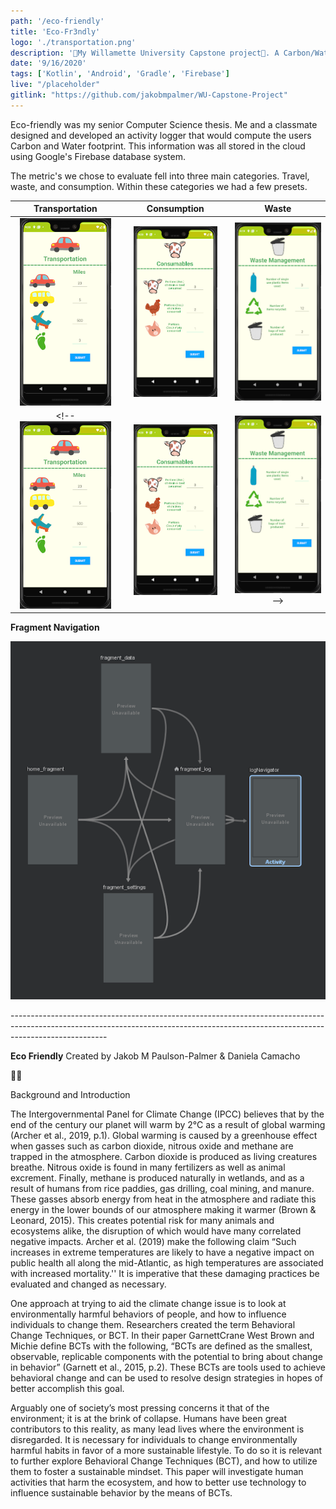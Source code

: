```yaml
---
path: '/eco-friendly'
title: 'Eco-Fr3ndly'
logo: './transportation.png'
description: '🌲My Willamette University Capstone project🐻. A Carbon/Water footprint calculator and behavior logger for Android.'
date: '9/16/2020'
tags: ['Kotlin', 'Android', 'Gradle', 'Firebase']
live: "/placeholder"
gitlink: "https://github.com/jakobmpalmer/WU-Capstone-Project"
---
```


Eco-friendly was my senior Computer Science thesis. Me and a classmate designed and developed an activity logger that would compute the users Carbon and Water footprint. This information was all stored in the cloud using Google's Firebase database system.

The metric's we chose to evaluate fell into three main categories. Travel, waste, and consumption. Within these categories we had a few presets.

<!-- 
1. Travel

    * Car

    * Bus

    * Plane

    * On Foot

2. Consumption

    * Poultry

    * Steak

    * Pork

3. Waste 
    * Single-use plastics
    * Items Recycled
    * Trash bags produced -->


<!-- <img src="./transportation.PNG" width="300px" height="146px" alt="gameboard"></img> -->
<!-- ![transportation metric](./transportation.PNG)
![consumption metric](./consumption.PNG)
![waste metric](./waste.PNG) -->
<!-- !["Transportation Metric Example" {w:200}](./transportation.PNG) -->
<!-- ![Consumption metric example](./consumption.PNG) -->

<center>

Transportation                                                      |    |  Consumption                                                       |    | Waste
:------------------------------------------------------------------:|:----------:|:------------------------------------------------------------------:|:----------:|:------------------------------------------------------------------:
![Transportation Metric Example](./transportation.PNG) |    |  ![consump](./consumption.PNG)                         |    |  ![waste](./waste.PNG)
<!-- !["Transportation Metric Example", maxWidth=](./transportation.PNG) |    |  !["consump  {w:400px}](./consumption.PNG)                         |    |  !["consump](./waste.PNG) -->

</center>

<!-- <img src="./thesis-control-flow.png" alt="gameboard"></img> -->



**Fragment Navigation**



![App Control Flow](./thesis-control-flow.PNG)

\------------------------------------------------------------------------------------------------------------------------------------------------------------------------------------

**Eco Friendly**
Created by Jakob M Paulson-Palmer & Daniela Camacho

🌲🐻

Background and Introduction

The Intergovernmental Panel for Climate Change (IPCC) believes that by the end of the century our planet will warm by 2°C as a result of global warming (Archer et al., 2019, p.1). Global warming is caused by a greenhouse effect when gasses such as carbon dioxide, nitrous oxide and methane are trapped in the atmosphere. Carbon dioxide is produced as living creatures breathe. Nitrous oxide is found in many fertilizers as well as animal excrement. Finally, methane is produced naturally in wetlands, and as a result of humans from rice paddies, gas drilling, coal mining, and manure. These gasses absorb energy from heat in the atmosphere and radiate this energy in the lower bounds of our atmosphere making it warmer (Brown & Leonard, 2015). This creates potential risk for many animals and ecosystems alike, the disruption of which would have many correlated negative impacts. Archer et al. (2019) make the following claim “Such increases in extreme temperatures are likely to have a negative impact on public health all along the mid-Atlantic, as high temperatures are associated with increased mortality.'' It is imperative that these damaging practices be evaluated and changed as necessary.

One approach at trying to aid the climate change issue is to look at environmentally harmful behaviors of people, and how to influence individuals to change them. Researchers created the term Behavioral Change Techniques, or BCT. In their paper GarnettCrane West Brown and Michie define BCTs with the following, “BCTs are defined as the smallest, observable, replicable components with the potential to bring about change in behavior” (Garnett et al., 2015, p.2). These BCTs are tools used to achieve behavioral change and can be used to resolve design strategies in hopes of better accomplish this goal.

Arguably one of society’s most pressing concerns it that of the environment; it is at the brink of collapse. Humans have been great contributors to this reality, as many lead lives where the environment is disregarded. It is necessary for individuals to change environmentally harmful habits in favor of a more sustainable lifestyle. To do so it is relevant to further explore Behavioral Change Techniques (BCT), and how to utilize them to foster a sustainable mindset. This paper will investigate human activities that harm the ecosystem, and how to better use technology to influence sustainable behavior by the means of BCTs.
